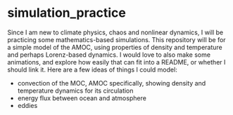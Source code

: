 # simulation_practice

Since I am new to climate physics, chaos and nonlinear dynamics, I will be practicing some mathematics-based simulations. This repository will be for a simple model of the AMOC, using properties of density and temperature and perhaps Lorenz-based dynamics. I would love to also make some animations, and explore how easily that can fit into a README, or whether I should link it. Here are a few ideas of things I could model:
- convection of the MOC, AMOC specifically, showing density and temperature dynamics for its circulation
- energy flux between ocean and atmosphere
- eddies
